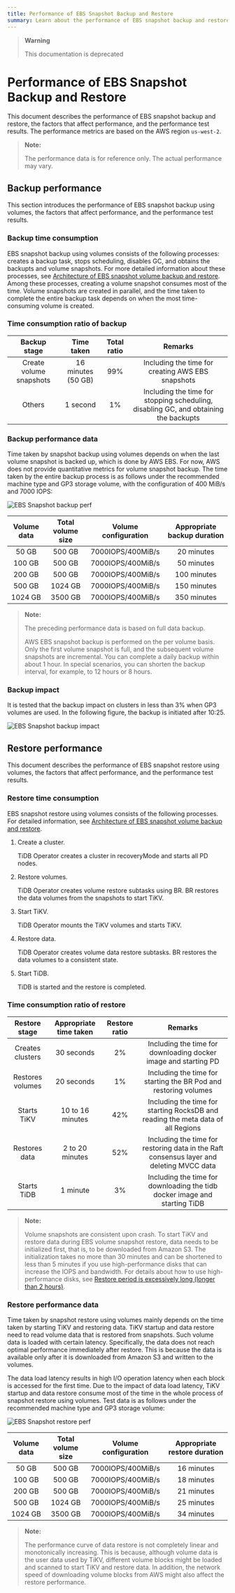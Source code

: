 ```yaml
---
title: Performance of EBS Snapshot Backup and Restore
summary: Learn about the performance of EBS snapshot backup and restore.
---
```


> **Warning**
>
> This documentation is deprecated

# Performance of EBS Snapshot Backup and Restore

This document describes the performance of EBS snapshot backup and restore, the factors that affect performance, and the performance test results. The performance metrics are based on the AWS region `us-west-2`.

> **Note:**
>
> The performance data is for reference only. The actual performance may vary.

## Backup performance

This section introduces the performance of EBS snapshot backup using volumes, the factors that affect performance, and the performance test results.

### Backup time consumption

EBS snapshot backup using volumes consists of the following processes: creates a backup task, stops scheduling, disables GC, and obtains the backupts and volume snapshots. For more detailed information about these processes, see [Architecture of EBS snapshot volume backup and restore](volume-snapshot-backup-restore.md). Among these processes, creating a volume snapshot consumes most of the time. Volume snapshots are created in parallel, and the time taken to complete the entire backup task depends on when the most time-consuming volume is created.

### Time consumption ratio of backup

| Backup stage     | Time taken    | Total ratio | Remarks                                     |
| :--------: | :---------: | :------: | :-------------------------------------: |
| Create volume snapshots  | 16 minutes (50 GB) | 99%      | Including the time for creating AWS EBS snapshots                  |
| Others        | 1 second          | 1%       | Including the time for stopping scheduling, disabling GC, and obtaining the backupts |

### Backup performance data

Time taken by snapshot backup using volumes depends on when the last volume snapshot is backed up, which is done by AWS EBS. For now, AWS does not provide quantitative metrics for volume snapshot backup. The time taken by the entire backup process is as follows under the recommended machine type and GP3 storage volume, with the configuration of 400 MiB/s and 7000 IOPS:

![EBS Snapshot backup perf](/media/volume-snapshot-backup-perf.png)

| Volume data  | Total volume size  | Volume configuration             | Appropriate backup duration |
| :------: | :-----: | :---------------: | :--------: |
| 50 GB    | 500 GB  | 7000IOPS/400MiB/s | 20 minutes    |
| 100 GB   | 500 GB  | 7000IOPS/400MiB/s | 50 minutes    |
| 200 GB   | 500 GB  | 7000IOPS/400MiB/s | 100 minutes   |
| 500 GB   | 1024 GB | 7000IOPS/400MiB/s | 150 minutes   |
| 1024 GB  | 3500 GB | 7000IOPS/400MiB/s | 350 minutes   |

> **Note:**
>
> The preceding performance data is based on full data backup.
>
> AWS EBS snapshot backup is performed on the per volume basis. Only the first volume snapshot is full, and the subsequent volume snapshots are incremental. You can complete a daily backup within about 1 hour. In special scenarios, you can shorten the backup interval, for example, to 12 hours or 8 hours.

### Backup impact

It is tested that the backup impact on clusters in less than 3% when GP3 volumes are used. In the following figure, the backup is initiated after 10:25.

![EBS Snapshot backup impact](/media/volume-snapshot-backup-impact.jpg)

## Restore performance

This document describes the performance of EBS snapshot restore using volumes, the factors that affect performance, and the performance test results.

### Restore time consumption

EBS snapshot restore using volumes consists of the following processes. For detailed information, see [Architecture of EBS snapshot volume backup and restore](volume-snapshot-backup-restore.md).

1. Create a cluster.

    TiDB Operator creates a cluster in recoveryMode and starts all PD nodes.

2. Restore volumes.

    TiDB Operator creates volume restore subtasks using BR. BR restores the data volumes from the snapshots to start TiKV.

3. Start TiKV.

    TiDB Operator mounts the TiKV volumes and starts TiKV.

4. Restore data.

    TiDB Operator creates volume data restore subtasks. BR restores the data volumes to a consistent state.

5. Start TiDB.

    TiDB is started and the restore is completed.

### Time consumption ratio of restore

| Restore stage     | Appropriate time taken | Restore ratio | Remarks                                                            |
| :--------: | :---------: | :------: | :-------------------------------------------------------------: |
| Creates clusters     | 30 seconds         |  2%      | Including the time for downloading docker image and starting PD                                   |
| Restores volumes     | 20 seconds         |  1%     | Including the time for starting the BR Pod and restoring volumes                                         |
| Starts TiKV   | 10 to 16 minutes    | 42%      | Including the time for starting RocksDB and reading the meta data of all Regions |
| Restores data | 2 to 20 minutes    | 52%       |  Including the time for restoring data in the Raft consensus layer and deleting MVCC data                                 |
| Starts TiDB   | 1 minute        | 3%       |  Including the time for downloading the tidb docker image and starting TiDB                                           |

> **Note:**
>
> Volume snapshots are consistent upon crash. To start TiKV and restore data during EBS volume snapshot restore, data needs to be initialized first, that is, to be downloaded from Amazon S3. The initialization takes no more than 30 minutes and can be shortened to less than 5 minutes if you use high-performance disks that can increase the IOPS and bandwidth. For details about how to use high-performance disks, see [Restore period is excessively long (longer than 2 hours)](backup-restore-faq.md#restore-period-is-excessively-long-longer-than-2-hours).

### Restore performance data

Time taken by snapshot restore using volumes mainly depends on the time taken by starting TiKV and restoring data. TiKV startup and data restore need to read volume data that is restored from snapshots. Such volume data is loaded with certain latency. Specifically, the data does not reach optimal performance immediately after restore. This is because the data is available only after it is downloaded from Amazon S3 and written to the volumes.

The data load latency results in high I/O operation latency when each block is accessed for the first time. Due to the impact of data load latency, TiKV startup and data restore consume most of the time in the whole process of snapshot restore using volumes. Test data is as follows under the recommended machine type and GP3 storage volume:

![EBS Snapshot restore perf](/media/volume-snapshot-restore-perf.png)

| Volume data  | Total volume size   | Volume configuration             | Appropriate restore duration |
| :------: | :-----: | :---------------: | :--------: |
| 50 GB    | 500 GB  | 7000IOPS/400MiB/s | 16 minutes    |
| 100 GB   | 500 GB  | 7000IOPS/400MiB/s | 18 minutes    |
| 200 GB   | 500 GB  | 7000IOPS/400MiB/s | 21 minutes   |
| 500 GB   | 1024 GB | 7000IOPS/400MiB/s | 25 minutes   |
| 1024 GB  | 3500 GB | 7000IOPS/400MiB/s | 34 minutes   |

> **Note:**
>
> The performance curve of data restore is not completely linear and monotonically increasing. This is because, although volume data is the user data used by TiKV, different volume blocks might be loaded and scanned to start TiKV and restore data. In addition, the network speed of downloading volume blocks from AWS might also affect the restore performance.
